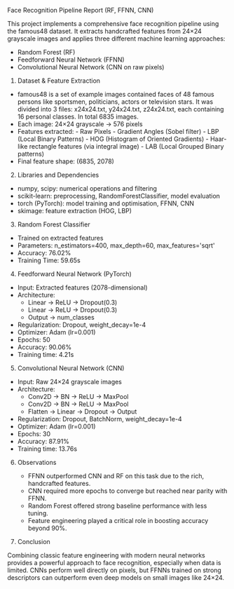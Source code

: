 Face Recognition Pipeline Report (RF, FFNN, CNN) 

 

This project implements a comprehensive face recognition pipeline using the famous48 dataset. It extracts handcrafted features from 24×24 grayscale images and applies three different machine learning approaches: 
 - Random Forest (RF) 
 - Feedforward Neural Network (FFNN) 
 - Convolutional Neural Network (CNN on raw pixels) 

1. Dataset & Feature Extraction 

  - famous48 is a set of example images contained faces of 48 famous persons like sportsmen, politicians, actors or television stars. It was divided into 3 files: x24x24.txt, y24x24.txt, z24x24.txt, each containing 16 personal classes. In total 6835 images. 
  - Each image: 24×24 grayscale → 576 pixels 
  - Features extracted: 
        - Raw Pixels 
        - Gradient Angles (Sobel filter) 
        - LBP (Local Binary Patterns) 
        - HOG (Histogram of Oriented Gradients) 
        - Haar-like rectangle features (via integral image) 
        - LAB (Local Grouped Binary patterns) 
  - Final feature shape: (6835, 2078) 

2. Libraries and Dependencies 

  - numpy, scipy: numerical operations and filtering   
  - scikit-learn: preprocessing, RandomForestClassifier, model evaluation   
  - torch (PyTorch): model training and optimisation, FFNN, CNN   
  - skimage: feature extraction (HOG, LBP)   

3. Random Forest Classifier 

  - Trained on extracted features 
  - Parameters: n_estimators=400, max_depth=60, max_features='sqrt' 
  - Accuracy: 76.02% 
  - Training Time: 59.65s 

4. Feedforward Neural Network (PyTorch) 
 
  - Input: Extracted features (2078-dimensional) 
  - Architecture: 
       - Linear → ReLU → Dropout(0.3) 
       - Linear → ReLU → Dropout(0.3) 
       - Output → num_classes 
  - Regularization: Dropout, weight_decay=1e-4 
  - Optimizer: Adam (lr=0.001) 
  - Epochs: 50 
  - Accuracy: 90.06% 
  - Training time: 4.21s 

5. Convolutional Neural Network (CNN) 

  - Input: Raw 24×24 grayscale images 
  - Architecture: 
      - Conv2D → BN → ReLU → MaxPool 
      - Conv2D → BN → ReLU → MaxPool 
      - Flatten → Linear → Dropout → Output 
  - Regularization: Dropout, BatchNorm, weight_decay=1e-4 
  - Optimizer: Adam (lr=0.001) 
  - Epochs: 30 
  - Accuracy: 87.91% 
  - Training time: 13.76s 

6. Observations
   
   - FFNN outperformed CNN and RF on this task due to the rich, handcrafted features. 
   - CNN required more epochs to converge but reached near parity with FFNN. 
   - Random Forest offered strong baseline performance with less tuning. 
   - Feature engineering played a critical role in boosting accuracy beyond 90%. 

7. Conclusion 

 Combining classic feature engineering with modern neural networks provides a powerful approach to face recognition, especially when data is limited. CNNs perform well directly on pixels, but FFNNs trained on strong descriptors can outperform even deep models on small images like 24×24. 

